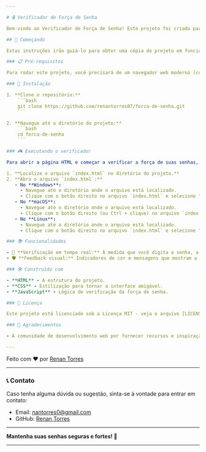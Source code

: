 ```yaml
---

# 🔒 Verificador de Força de Senha

Bem-vindo ao Verificador de Força de Senha! Este projeto foi criado para ajudar você a avaliar a segurança de suas senhas de forma rápida e fácil.

## 🚀 Começando

Estas instruções irão guiá-lo para obter uma cópia do projeto em funcionamento em sua máquina local para fins de desenvolvimento e teste.

### 📋 Pré-requisitos

Para rodar este projeto, você precisará de um navegador web moderno (como Google Chrome, Mozilla Firefox, Microsoft Edge, etc.).

### 🔧 Instalação

1. **Clone o repositório:**
    ```bash
    git clone https://github.com/renantorres07/forca-de-senha.git
    ```

2. **Navegue até o diretório do projeto:**
    ```bash
    cd forca-de-senha
    ```

### 🎮 Executando o verificador

Para abrir a página HTML e começar a verificar a força de suas senhas, siga os passos abaixo:

1. **Localize o arquivo `index.html` no diretório do projeto.**
2. **Abra o arquivo `index.html`:**
   - No **Windows**:
     - Navegue até o diretório onde o arquivo está localizado.
     - Clique com o botão direito no arquivo `index.html` e selecione "Abrir com" e escolha o seu navegador preferido.
   - No **macOS**:
     - Navegue até o diretório onde o arquivo está localizado.
     - Clique com o botão direito (ou Ctrl + clique) no arquivo `index.html` e selecione "Abrir com" e escolha o seu navegador preferido.
   - No **Linux**:
     - Navegue até o diretório onde o arquivo está localizado.
     - Clique com o botão direito no arquivo `index.html` e selecione "Abrir com" e escolha o seu navegador preferido.

### 📚 Funcionalidades

- 🔑 **Verificação em tempo real:** À medida que você digita a senha, a força é avaliada instantaneamente.
- 🛡️ **Feedback visual:** Indicadores de cor e mensagens que mostram a força da senha (fraca, média, forte).

### 🛠️ Construído com

- **HTML** - A estrutura do projeto.
- **CSS** - Estilização para tornar a interface amigável.
- **JavaScript** - Lógica de verificação da força de senha.

### 📄 Licença

Este projeto está licenciado sob a Licença MIT - veja o arquivo [LICENSE.md](LICENSE.md) para mais detalhes.

### 🎉 Agradecimentos

- À comunidade de desenvolvimento web por fornecer recursos e inspiração.

---
```


Feito com ❤️ por [Renan Torres](https://github.com/renantorres07)

---

### 📞 Contato

Caso tenha alguma dúvida ou sugestão, sinta-se à vontade para entrar em contato:

- Email: nantorres0@gmail.com
- GitHub: [Renan Torres](https://github.com/renantorres07)

---

**Mantenha suas senhas seguras e fortes! 🔐**

---
